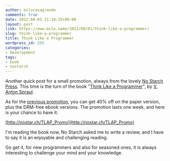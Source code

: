 ```yaml
---
author: milocasagrande
comments: true
date: 2012-08-01 21:10:15+00:00
layout: post
link: https://www.milo.name/2012/08/01/think-like-a-programmer/
slug: think-like-a-programmer
title: Think Like a Programmer
wordpress_id: 255
categories:
- Development
tags:
- book
- nostarch
---
```


Another quick post for a small promotion, always from the lovely [No Starch Press](http://nostarch.com/). This time is the turn of the book "[Think Like a Programmer](http://nostarch.com/thinklikeaprogrammer)", by [V. Anton Spraul](http://www.vantonspraul.com/).

As for the [previous promotion](http://www.milo.name/2012/07/18/ubuntu-made-easy-promo-code/), you can get 40% off on the paper version, plus the DRM-free ebook versions. The promotion lasts one week, and here is your chance to have it:

[http://nostar.ch/TLAP_Promo](http://nostar.ch/TLAP_Promo)

I'm reading the book now, No Starch asked me to write a review, and I have to say it is an enjoyable and challenging reading.

Go get it, for new programmers and also for seasoned ones, it is always interesting to challenge your mind and your knowledge.
